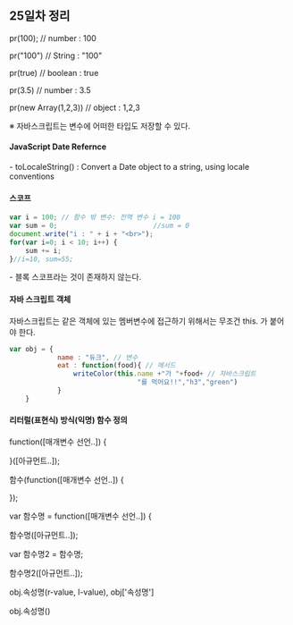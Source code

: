 ## 25일차 정리

pr(100); // number : 100

pr("100") // String : "100"

pr(true) // boolean : true

pr(3.5) // number : 3.5 

pr(new Array(1,2,3)) // object : 1,2,3



※ 자바스크립트는 변수에 어떠한 타입도 저장할 수 있다.



#### JavaScript Date Refernce

\- toLocaleString() : Convert a Date object to a string, using locale conventions



#### 스코프

```javascript
var i = 100; // 함수 밖 변수: 전역 변수 i = 100
var sum = 0;						//sum = 0
document.write("i : " + i + "<br>"); 
for(var i=0; i < 10; i++) {
	sum += i;
}//i=10, sum=55;

```

\- 블록 스코프라는 것이 존재하지 않는다.



#### 자바 스크립트 객체

자바스크립트는 같은 객체에 있는 멤버변수에 접근하기 위해서는 무조건 this. 가 붙어야 한다.

```javascript
var obj = {
			name : "듀크", // 변수
			eat : function(food){ // 메서드
				writeColor(this.name +"가 "+food+ // 자바스크립트
								"를 먹어요!!","h3","green")
			} 	
	}​

```



#### 리터럴(표현식) 방식(익명) 함수 정의 

   function([매개변수 선언..]) {

   }([아규먼트..]);  

   함수(function([매개변수 선언..]) {

   });

   var 함수명 = function([매개변수 선언..]) {

함수명([아규먼트..]);

var 함수명2 = 함수명;

함수명2([아규먼트..]);



obj.속성명(r-value, l-value), obj['속성명']

obj.속성명()

